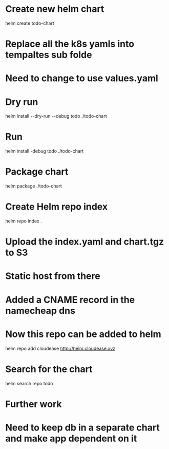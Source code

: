# Create new helm chart
helm create todo-chart

# Replace all the k8s yamls into tempaltes sub folde
# Need to change to use values.yaml

# Dry run
helm install --dry-run --debug todo ./todo-chart

# Run
helm install -debug todo ./todo-chart

# Package chart
helm package ./todo-chart

# Create Helm repo index
helm repo index .

# Upload the index.yaml and chart.tgz to S3
# Static host from there
# Added a CNAME record in the namecheap dns
# Now this repo can be added to helm

helm repo add cloudease http://helm.cloudease.xyz

# Search for the chart
helm search repo todo

# Further work
# Need to keep db in a separate chart and make app dependent on it
